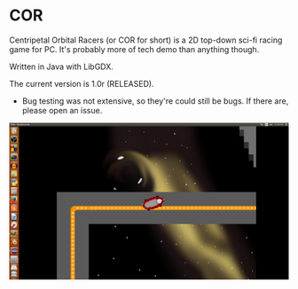 # COR

Centripetal Orbital Racers (or COR for short) is a 2D top-down sci-fi racing game for PC. It's probably more of tech demo
than anything though.

Written in Java with LibGDX.

The current version is 1.0r (RELEASED).

* Bug testing was not extensive, so they're could still be bugs. If there are, please open an issue.

![Black hole screenshot](https://github.com/Elaguy/COR/blob/master/core/assets/screenshots/black_hole.png "Black hole screenshot")
